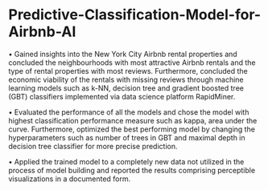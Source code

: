 # Predictive-Classification-Model-for-Airbnb-AI

• Gained insights into the New York City Airbnb rental properties and concluded the neighbourhoods with most attractive
Airbnb rentals and the type of rental properties with most reviews. Furthermore, concluded the economic viability of the
rentals with missing reviews through machine learning models such as k-NN, decision tree and gradient boosted tree
(GBT) classifiers implemented via data science platform RapidMiner.

• Evaluated the performance of all the models and chose the model with highest classification performance measure such
as kappa, area under the curve. Furthermore, optimized the best performing model by changing the hyperparameters such as number of
trees in GBT and maximal depth in decision tree classifier for more precise prediction.

• Applied the trained model to a completely new data not utilized in the process of model building and reported the results
comprising perceptible visualizations in a documented form.
